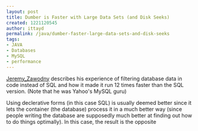 ```yaml
---
layout: post
title: Dumber is Faster with Large Data Sets (and Disk Seeks)
created: 1221120545
author: ittayd
permalink: /java/dumber-faster-large-data-sets-and-disk-seeks
tags:
- JAVA
- Databases
- MySQL
- performance
---
```

<p><a href="http://en.wikipedia.org/wiki/Jeremy_Zawodny">Jeremy_Zawodny</a> describes his experience of filtering database data in code instead of SQL and how it made it run 12 times faster than the SQL version. (Note that he was Yahoo's MySQL guru)</p><p>Using declerative forms (in this case SQL) is usually deemed better since it lets the container (the database) process it in a much better way (since people writing the database are supposedly much better at finding out how to do things optimally). In this case, the result is the opposite</p>
